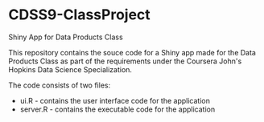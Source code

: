 CDSS9-ClassProject
==================

Shiny App for Data Products Class

This repository contains the souce code for a Shiny app made for the Data Products Class as part of the requirements under the Coursera John's Hopkins Data Science Specialization.

The code consists of two files:

* ui.R - contains the user interface code for the application
* server.R - contains the executable code for the application
